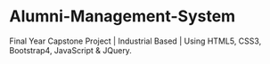 # Alumni-Management-System
Final Year Capstone Project | Industrial Based | Using HTML5, CSS3, Bootstrap4, JavaScript &amp; JQuery.
